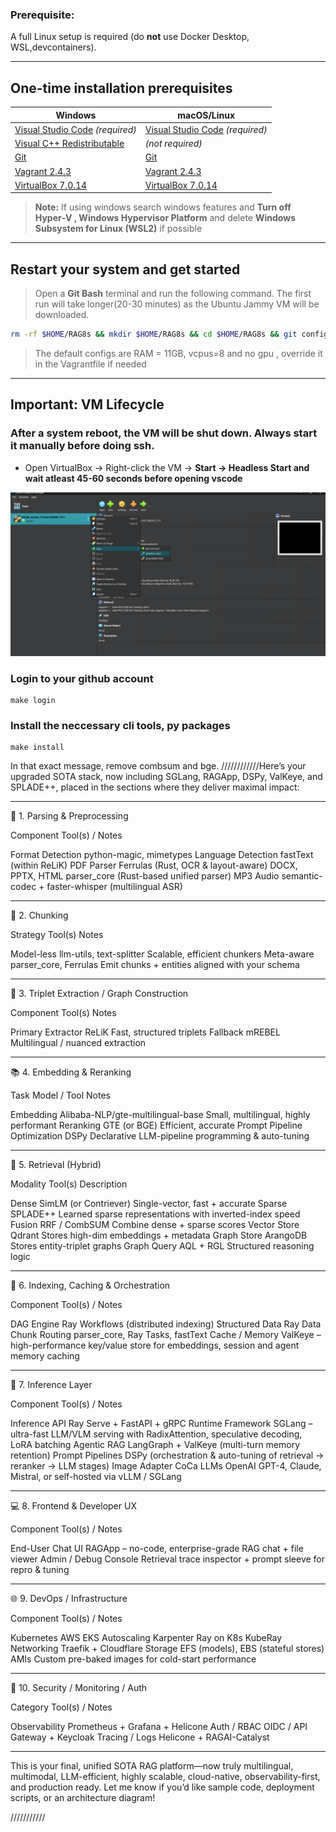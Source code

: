 




### **Prerequisite:**

A full Linux setup is required (do **not** use Docker Desktop, WSL,devcontainers).

---

## **One-time installation prerequisites**

| Windows                                                                                                              | macOS/Linux                                                        |
| -------------------------------------------------------------------------------------------------------------------- | ------------------------------------------------------------------ |
| [Visual Studio Code](https://code.visualstudio.com/) *(required)*                                                    | [Visual Studio Code](https://code.visualstudio.com/) *(required)*  |
| [Visual C++ Redistributable](https://learn.microsoft.com/en-us/cpp/windows/latest-supported-vc-redist?view=msvc-170) | *(not required)*                                                   |
| [Git](https://git-scm.com/downloads)                                                                                 | [Git](https://git-scm.com/downloads)                               |
| [Vagrant 2.4.3](https://developer.hashicorp.com/vagrant/downloads)                                                   | [Vagrant 2.4.3](https://developer.hashicorp.com/vagrant/downloads) |
| [VirtualBox 7.0.14](https://download.virtualbox.org/virtualbox/7.0.14/)                                                              | [VirtualBox 7.0.14](https://download.virtualbox.org/virtualbox/7.0.14/)            |

> **Note:** If using windows search windows features and **Turn off Hyper‑V , Windows Hypervisor Platform** and delete **Windows Subsystem for Linux (WSL2)** if possible 


---

## **Restart your system and get started**

> Open a **Git Bash** terminal and run the following command. The first run will take longer(20-30 minutes) as the Ubuntu Jammy VM will be downloaded. 

```bash
rm -rf $HOME/RAG8s && mkdir $HOME/RAG8s && cd $HOME/RAG8s && git config --global core.autocrlf false && git clone https://github.com/Athithya-Sakthivel/RAG8s.git && cd RAG8s && bash utils/ssh.sh
```
> The default configs are RAM = 11GB, vcpus=8 and no gpu , override it in the Vagrantfile if needed 
---

## **Important: VM Lifecycle**

 ### **After a system reboot**, the VM will be shut down. Always start it manually before doing ssh.

  * Open VirtualBox → Right-click the VM → **Start → Headless Start and wait atleast 45-60 seconds before opening vscode**

  ![Start the VM](.vscode/Start_the_VM.png)



### Login to your github account
```
make login
```

### Install the neccessary cli tools, py packages 
```
make install
```











In that exact message, remove combsum and bge. ////////////Here’s your upgraded SOTA stack, now including SGLang, RAGApp, DSPy, ValKeye, and SPLADE++, placed in the sections where they deliver maximal impact:


---

🔷 1. Parsing & Preprocessing

Component	Tool(s) / Notes

Format Detection	python-magic, mimetypes
Language Detection	fastText (within ReLiK)
PDF Parser	Ferrulas (Rust, OCR & layout-aware)
DOCX, PPTX, HTML	parser_core (Rust-based unified parser)
MP3 Audio	semantic-codec + faster-whisper (multilingual ASR)


---

🔶 2. Chunking

Strategy	Tool(s)	Notes

Model-less	llm-utils, text-splitter	Scalable, efficient chunkers
Meta-aware	parser_core, Ferrulas	Emit chunks + entities aligned with your schema


---

🧠 3. Triplet Extraction / Graph Construction

Component	Tool(s)	Notes

Primary Extractor	ReLiK	Fast, structured triplets
Fallback	mREBEL	Multilingual / nuanced extraction


---

📚 4. Embedding & Reranking

Task	Model / Tool	Notes

Embedding	Alibaba-NLP/gte-multilingual-base	Small, multilingual, highly performant
Reranking	GTE (or BGE)	Efficient, accurate
Prompt Pipeline Optimization	DSPy	Declarative LLM-pipeline programming & auto-tuning


---

🧭 5. Retrieval (Hybrid)

Modality	Tool(s)	Description

Dense	SimLM (or Contriever)	Single-vector, fast + accurate
Sparse	SPLADE++	Learned sparse representations with inverted-index speed
Fusion	RRF / CombSUM	Combine dense + sparse scores
Vector Store	Qdrant	Stores high-dim embeddings + metadata
Graph Store	ArangoDB	Stores entity-triplet graphs
Graph Query	AQL + RGL	Structured reasoning logic


---

🚀 6. Indexing, Caching & Orchestration

Component	Tool(s) / Notes

DAG Engine	Ray Workflows (distributed indexing)
Structured Data	Ray Data
Chunk Routing	parser_core, Ray Tasks, fastText
Cache / Memory	ValKeye – high-performance key/value store for embeddings, session and agent memory caching


---

🧠 7. Inference Layer

Component	Tool(s) / Notes

Inference API	Ray Serve + FastAPI + gRPC
Runtime Framework	SGLang – ultra-fast LLM/VLM serving with RadixAttention, speculative decoding, LoRA batching
Agentic RAG	LangGraph + ValKeye (multi-turn memory retention)
Prompt Pipelines	DSPy (orchestration & auto-tuning of retrieval → reranker → LLM stages)
Image Adapter	CoCa
LLMs	OpenAI GPT-4, Claude, Mistral, or self-hosted via vLLM / SGLang


---

💻 8. Frontend & Developer UX

Component	Tool(s) / Notes

End-User Chat UI	RAGApp – no-code, enterprise-grade RAG chat + file viewer
Admin / Debug Console	Retrieval trace inspector + prompt sleeve for repro & tuning


---

🌐 9. DevOps / Infrastructure

Component	Tool(s) / Notes

Kubernetes	AWS EKS
Autoscaling	Karpenter
Ray on K8s	KubeRay
Networking	Traefik + Cloudflare
Storage	EFS (models), EBS (stateful stores)
AMIs	Custom pre-baked images for cold-start performance


---

🔐 10. Security / Monitoring / Auth

Category	Tool(s) / Notes

Observability	Prometheus + Grafana + Helicone
Auth / RBAC	OIDC / API Gateway + Keycloak
Tracing / Logs	Helicone + RAGAI-Catalyst


---

 This is your final, unified SOTA RAG platform—now truly multilingual, multimodal, LLM-efficient, highly scalable, cloud-native, observability-first, and production ready. Let me know if you’d like sample code, deployment scripts, or an architecture diagram!

///////////

